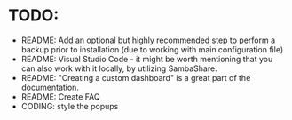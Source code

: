 # TODO:

- README: Add an optional but highly recommended step to perform a backup prior to installation (due to working with main configuration file)
- README: Visual Studio Code - it might be worth mentioning that you can also work with it locally, by utilizing SambaShare.
- README: "Creating a custom dashboard" is a great part of the documentation.
- README: Create FAQ
- CODING: style the popups
